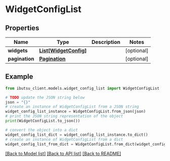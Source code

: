 # WidgetConfigList


## Properties

Name | Type | Description | Notes
------------ | ------------- | ------------- | -------------
**widgets** | [**List[WidgetConfig]**](WidgetConfig.md) |  | [optional] 
**pagination** | [**Pagination**](Pagination.md) |  | [optional] 

## Example

```python
from ibutsu_client.models.widget_config_list import WidgetConfigList

# TODO update the JSON string below
json = "{}"
# create an instance of WidgetConfigList from a JSON string
widget_config_list_instance = WidgetConfigList.from_json(json)
# print the JSON string representation of the object
print(WidgetConfigList.to_json())

# convert the object into a dict
widget_config_list_dict = widget_config_list_instance.to_dict()
# create an instance of WidgetConfigList from a dict
widget_config_list_from_dict = WidgetConfigList.from_dict(widget_config_list_dict)
```
[[Back to Model list]](../README.md#documentation-for-models) [[Back to API list]](../README.md#documentation-for-api-endpoints) [[Back to README]](../README.md)


